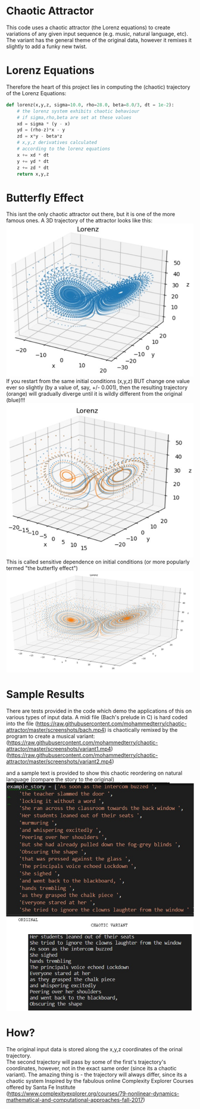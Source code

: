 # Chaotic Attractor
This code uses a chaotic attractor (the Lorenz equations) to create variations of any given input sequence (e.g. music, natural language, etc).  The variant has the general theme of the original data, however it remixes it slightly to add a funky new twist.  

# Lorenz Equations
Therefore the heart of this project lies in computing the (chaotic) trajectory of the Lorenz Equations:

```python
def lorenz(x,y,z, sigma=10.0, rho=28.0, beta=8.0/3, dt = 1e-2):
    # the lorenz system exhibits chaotic behaviour     
    # if sigma,rho,beta are set at these values
    xd = sigma * (y - x)
    yd = (rho-z)*x - y
    zd = x*y - beta*z
    # x,y,z derivatives calculated 
    # according to the lorenz equations
    x += xd * dt
    y += yd * dt
    z += zd * dt 
    return x,y,z
```

# Butterfly Effect
This isnt the only chaotic attractor out there, but it is one of the more famous ones. 
A 3D trajectory of the attractor looks like this:
![](https://raw.githubusercontent.com/mohammedterry/chaotic-attractor/master/screenshots/lorenz.jpg)
If you restart from the same initial conditions (x,y,z) BUT change one value ever so slightly (by a value of, say, +/- 0.001),
then the resulting trajectory (orange) will gradually diverge until it is wildly different from the original (blue)!!!
![](https://raw.githubusercontent.com/mohammedterry/chaotic-attractor/master/screenshots/butterfly%20effect.jpg)
This is called sensitive dependence on initial conditions (or more popularly termed "the butterfly effect")
![](https://raw.githubusercontent.com/mohammedterry/chaotic-attractor/master/screenshots/butterfly%20effect%202.jpg)

# Sample Results
There are tests provided in the code which demo the applications of this on various types of input data. 
A midi file (Bach's prelude in C) is hard coded into the file (https://raw.githubusercontent.com/mohammedterry/chaotic-attractor/master/screenshots/bach.mp4)
is chaotically remixed by the program to create a musical variant:
(https://raw.githubusercontent.com/mohammedterry/chaotic-attractor/master/screenshots/variant1.mp4)
(https://raw.githubusercontent.com/mohammedterry/chaotic-attractor/master/screenshots/variant2.mp4)

and a sample text is provided to show this chaotic reordering on natural language
(compare the story to the original)
![](https://raw.githubusercontent.com/mohammedterry/chaotic-attractor/master/screenshots/story.jpg)

# How?
The original input data is stored along the x,y,z coordinates of the orinal trajectory.  
The second trajectory will pass by some of the first's trajectory's coordinates, 
however, not in the exact same order (since its a chaotic variant).
The amazing thing is - the trajectory will always differ, since its a chaotic system
Inspired by the fabulous online Complexity Explorer Courses offered by Santa Fe Institute
(https://www.complexityexplorer.org/courses/79-nonlinear-dynamics-mathematical-and-computational-approaches-fall-2017)
